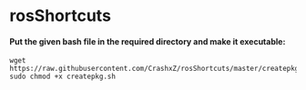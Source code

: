 # rosShortcuts

#### Put the given bash file in the required directory and make it executable:
```
wget https://raw.githubusercontent.com/CrashxZ/rosShortcuts/master/createpkg.sh
sudo chmod +x createpkg.sh
```
